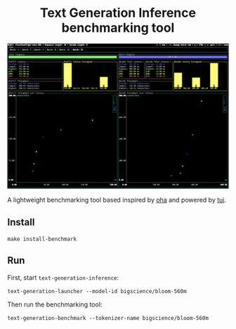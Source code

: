 <div align="center">

# Text Generation Inference benchmarking tool

![benchmark](../assets/benchmark.png)

</div>

A lightweight benchmarking tool based inspired by [oha](https://github.com/hatoo/oha) 
and powered by [tui](https://github.com/tui-rs-revival/ratatui).

## Install 

```shell 
make install-benchmark
```

## Run

First, start `text-generation-inference`:

```shell
text-generation-launcher --model-id bigscience/bloom-560m
```

Then run the benchmarking tool:

```shell
text-generation-benchmark --tokenizer-name bigscience/bloom-560m
```